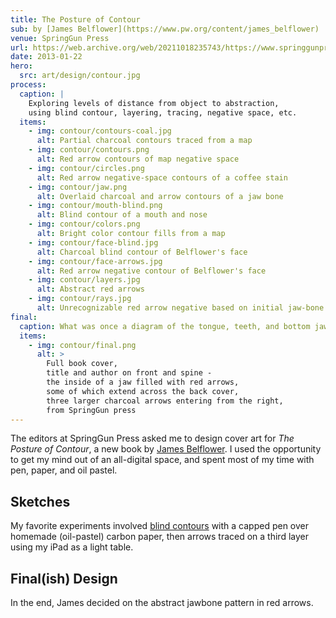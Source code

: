 ```yaml
---
title: The Posture of Contour
sub: by [James Belflower](https://www.pw.org/content/james_belflower)
venue: SpringGun Press
url: https://web.archive.org/web/20211018235743/https://www.springgunpress.com/posture/
date: 2013-01-22
hero:
  src: art/design/contour.jpg
process:
  caption: |
    Exploring levels of distance from object to abstraction,
    using blind contour, layering, tracing, negative space, etc.
  items:
    - img: contour/contours-coal.jpg
      alt: Partial charcoal contours traced from a map
    - img: contour/contours.png
      alt: Red arrow contours of map negative space
    - img: contour/circles.png
      alt: Red arrow negative-space contours of a coffee stain
    - img: contour/jaw.png
      alt: Overlaid charcoal and arrow contours of a jaw bone
    - img: contour/mouth-blind.png
      alt: Blind contour of a mouth and nose
    - img: contour/colors.png
      alt: Bright color contour fills from a map
    - img: contour/face-blind.jpg
      alt: Charcoal blind contour of Belflower's face
    - img: contour/face-arrows.jpg
      alt: Red arrow negative contour of Belflower's face
    - img: contour/layers.jpg
      alt: Abstract red arrows
    - img: contour/rays.jpg
      alt: Unrecognizable red arrow negative based on initial jaw-bone
final:
  caption: What was once a diagram of the tongue, teeth, and bottom jaw.
  items:
    - img: contour/final.png
      alt: >
        Full book cover,
        title and author on front and spine -
        the inside of a jaw filled with red arrows,
        some of which extend across the back cover,
        three larger charcoal arrows entering from the right,
        from SpringGun press
---
```


The editors at
SpringGun Press asked me
to design cover art
for _The Posture of Contour_,
a new book by
[James Belflower][james].
I used the opportunity to get my mind out of an all-digital space,
and spent most of my time with pen, paper, and oil pastel.

[james]: https://www.pw.org/content/james_belflower

## Sketches

My favorite experiments involved
[blind contours][blind contours] with a capped pen
over homemade (oil-pastel) carbon paper,
then arrows traced on a third layer
using my iPad as a light table.

[blind contours]: https://en.wikipedia.org/wiki/Blind_contour_drawing

<figure>
  <media-gallery
    :@from-data="process.items"
  ></media-gallery>
  <figcaption @html="mdI(process.caption)"></figcaption>
</figure>

## Final(ish) Design

In the end,
James decided on the abstract jawbone pattern in red arrows.

<figure>
  <media-gallery
    :@from-data="final.items"
  ></media-gallery>
  <figcaption @html="mdI(final.caption)"></figcaption>
</figure>
